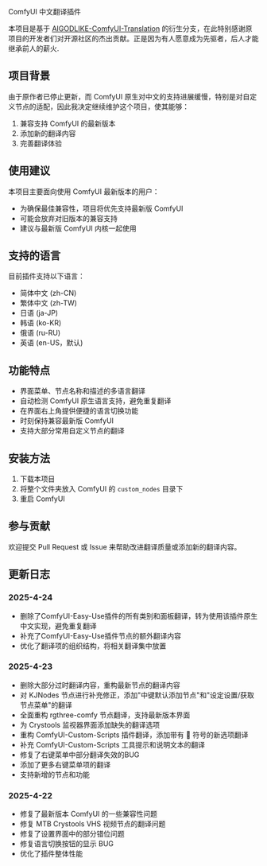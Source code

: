 ComfyUI 中文翻译插件

本项目是基于 [AIGODLIKE-ComfyUI-Translation](https://github.com/AIGODLIKE/AIGODLIKE-ComfyUI-Translation) 的衍生分支，在此特别感谢原项目的开发者们对开源社区的杰出贡献。正是因为有人愿意成为先驱者，后人才能继承前人的薪火.

## 项目背景

由于原作者已停止更新，而 ComfyUI 原生对中文的支持进展缓慢，特别是对自定义节点的适配，因此我决定继续维护这个项目，使其能够：

1. 兼容支持 ComfyUI 的最新版本
2. 添加新的翻译内容
3. 完善翻译体验

## 使用建议

本项目主要面向使用 ComfyUI 最新版本的用户：

- 为确保最佳兼容性，项目将优先支持最新版 ComfyUI
- 可能会放弃对旧版本的兼容支持
- 建议与最新版 ComfyUI 内核一起使用

## 支持的语言

目前插件支持以下语言：
- 简体中文 (zh-CN)
- 繁体中文 (zh-TW)
- 日语 (ja-JP)
- 韩语 (ko-KR)
- 俄语 (ru-RU)
- 英语 (en-US，默认)

## 功能特点

- 界面菜单、节点名称和描述的多语言翻译
- 自动检测 ComfyUI 原生语言支持，避免重复翻译
- 在界面右上角提供便捷的语言切换功能
- 时刻保持兼容最新版 ComfyUI
- 支持大部分常用自定义节点的翻译

## 安装方法

1. 下载本项目
2. 将整个文件夹放入 ComfyUI 的 `custom_nodes` 目录下
3. 重启 ComfyUI

## 参与贡献

欢迎提交 Pull Request 或 Issue 来帮助改进翻译质量或添加新的翻译内容。

## 更新日志

### 2025-4-24
- 删除了ComfyUI-Easy-Use插件的所有类别和面板翻译，转为使用该插件原生中文实现，避免重复翻译
- 补充了ComfyUI-Easy-Use插件节点的额外翻译内容
- 优化了翻译项的组织结构，将相关翻译集中放置

### 2025-4-23
- 删除大部分过时翻译内容，重构最新节点的翻译内容
- 对 KJNodes 节点进行补充修正，添加"中键默认添加节点"和"设定设置/获取节点菜单"的翻译
- 全面重构 rgthree-comfy 节点翻译，支持最新版本界面
- 为 Crystools 监视器界面添加缺失的翻译选项
- 重构 ComfyUI-Custom-Scripts 插件翻译，添加带有 🐍 符号的新选项翻译
- 补充 ComfyUI-Custom-Scripts 工具提示和说明文本的翻译
- 修复了右键菜单中部分翻译失效的BUG
- 添加了更多右键菜单项的翻译
- 支持新增的节点和功能

### 2025-4-22
- 修复了最新版本 ComfyUI 的一些兼容性问题
- 修复 MTB Crystools VHS 视频节点的翻译问题
- 修复了设置界面中的部分错位问题
- 修复语言切换按钮的显示 BUG
- 优化了插件整体性能
